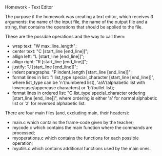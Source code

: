 Homework - Text Editor

The purpose if the homework was creating a text editor, which receives 3 arguments: the name of the input file, the name of the output file and a string, that contains the operations that should be applied to the file.

These are the possible operations and the way to call them:
- wrap text: "W max_line_length";
- center text: "C [start_line [end_line]]";
- allign left: "L [start_line [end_line]]";
- allign right: "R [start_line [end_line]]";
- justify: "J [start_line [end_line]]";
- indent paragraphs: "P indent_length [start_line [end_line]]";
- format lines in list: "I list_type special_character [start_line [end_line]]", where list_type can be 'n'(numbered list), 'a/A'(alphabetic list with lowercase/uppercase characters) or 'b'(bullet list);
- format lines in ordered list: "O list_type special_character ordering [start_line [end_line]]", where ordering is either 'a' for normal alphabetic list or 'z' for reversed alphabetic list.

There are four main files (and, excluding main, their headers):
- main.c which contains the frame-code given by the teacher;
- mycode.c which contains the main function where the commands are processed;
- myoperations.c which contains the functions for each possible operation;
- myutils.c which contains additional functions used by the main ones.
